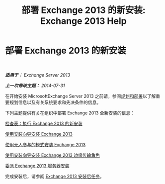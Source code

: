 ﻿---
title: '部署 Exchange 2013 的新安装: Exchange 2013 Help'
TOCTitle: 部署 Exchange 2013 的新安装
ms:assetid: 681835cf-79fe-4aa7-8a28-4a39944d0efc
ms:mtpsurl: https://technet.microsoft.com/zh-cn/library/Aa998619(v=EXCHG.150)
ms:contentKeyID: 50490835
ms.date: 01/11/2018
mtps_version: v=EXCHG.150
ms.translationtype: HT
---

# 部署 Exchange 2013 的新安装

 

_**适用于：** Exchange Server 2013_

_**上一次修改主题：** 2014-07-31_

在开始安装 MicrosoftExchange Server 2013 之前请，参阅[规划和部署](planning-and-deployment-for-exchange-2013-installation-instructions.md)以了解重要规划信息以及有关系统要求和先决条件的信息。

下列主题提供有关在组织中部署 Exchange 2013 全新安装的信息：

[检查表：执行 Exchange 2013 的新安装](checklist-perform-a-new-installation-of-exchange-2013-exchange-2013-help.md)

[使用安装向导安装 Exchange 2013](install-exchange-2013-using-the-setup-wizard-exchange-2013-help.md)

[使用无人参与的模式安装 Exchange 2013](install-exchange-2013-using-unattended-mode-exchange-2013-help.md)

[使用安装向导安装 Exchange 2013 边缘传输角色](install-the-exchange-2013-edge-transport-role-using-the-setup-wizard-exchange-2013-help.md)

[委派 Exchange 2013 服务器安装](delegate-the-installation-of-an-exchange-2013-server-exchange-2013-help.md)

完成安装后，请参阅 [Exchange 2013 安装后任务](exchange-2013-post-installation-tasks-exchange-2013-help.md)。

